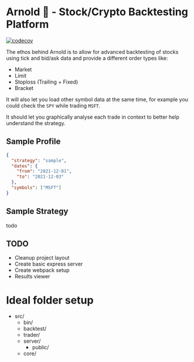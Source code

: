 # Arnold 💪 - Stock/Crypto Backtesting Platform

[![codecov](https://codecov.io/gh/ant-fx/arnold-backtester/branch/main/graph/badge.svg?token=1CF7QD9N5O)](https://codecov.io/gh/ant-fx/arnold-backtester)

The ethos behind Arnold is to allow for advanced backtesting of stocks using
tick and bid/ask data and provide a different order types like:

- Market
- Limit
- Stoploss (Trailing + Fixed)
- Bracket

It will also let you load other symbol data at the same time, for example you
could check the `SPY` while trading `MSFT`.

It should let you graphically analyse each trade in context to better help
understand the strategy.

## Sample Profile

```json
{
  "strategy": "sample",
  "dates": {
    "from": "2021-12-01",
    "to": "2021-12-03"
  },
  "symbols": ["MSFT"]
}
```

## Sample Strategy

todo

## TODO

- Cleanup project layout
- Create basic express server
- Create webpack setup
- Results viewer

# Ideal folder setup

- src/
  - bin/
  - backtest/
  - trader/
  - server/
    - public/
  - core/
